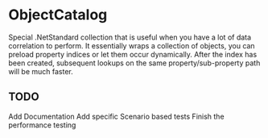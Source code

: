 # ObjectCatalog
Special .NetStandard collection that is useful when you have a lot of data correlation to perform. It essentially wraps a collection of objects, you can preload property indices or let them occur dynamically. After the index has been created, subsequent lookups on the same property/sub-property path will be much faster.


## TODO
Add Documentation
Add specific Scenario based tests
Finish the performance testing
